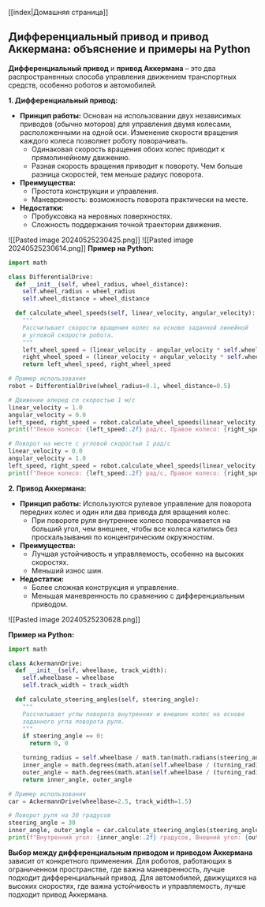 [[index|Домашняя страница]]

## Дифференциальный привод и привод Аккермана: объяснение и примеры на Python

**Дифференциальный привод** и **привод Аккермана** – это два распространенных способа управления движением транспортных средств, особенно роботов и автомобилей. 

**1. Дифференциальный привод:**

* **Принцип работы:** Основан на использовании двух независимых приводов (обычно моторов) для управления двумя колесами, расположенными на одной оси. Изменение скорости вращения каждого колеса позволяет роботу поворачивать. 
    * Одинаковая скорость вращения обоих колес приводит к прямолинейному движению.
    * Разная скорость вращения приводит к повороту. Чем больше разница скоростей, тем меньше радиус поворота. 
* **Преимущества:** 
    * Простота конструкции и управления.
    * Маневренность: возможность поворота практически на месте.
* **Недостатки:** 
    * Пробуксовка на неровных поверхностях.
    * Сложность поддержания точной траектории движения.

![[Pasted image 20240525230425.png]]
![[Pasted image 20240525230614.png]]
**Пример на Python:**

```python
import math

class DifferentialDrive:
  def __init__(self, wheel_radius, wheel_distance):
    self.wheel_radius = wheel_radius
    self.wheel_distance = wheel_distance

  def calculate_wheel_speeds(self, linear_velocity, angular_velocity):
    """
    Рассчитывает скорости вращения колес на основе заданной линейной 
    и угловой скорости робота.
    """
    left_wheel_speed = (linear_velocity - angular_velocity * self.wheel_distance / 2) / self.wheel_radius
    right_wheel_speed = (linear_velocity + angular_velocity * self.wheel_distance / 2) / self.wheel_radius
    return left_wheel_speed, right_wheel_speed

# Пример использования
robot = DifferentialDrive(wheel_radius=0.1, wheel_distance=0.5)

# Движение вперед со скоростью 1 м/с
linear_velocity = 1.0
angular_velocity = 0.0
left_speed, right_speed = robot.calculate_wheel_speeds(linear_velocity, angular_velocity)
print(f"Левое колесо: {left_speed:.2f} рад/с, Правое колесо: {right_speed:.2f} рад/с")

# Поворот на месте с угловой скоростью 1 рад/с
linear_velocity = 0.0
angular_velocity = 1.0
left_speed, right_speed = robot.calculate_wheel_speeds(linear_velocity, angular_velocity)
print(f"Левое колесо: {left_speed:.2f} рад/с, Правое колесо: {right_speed:.2f} рад/с")
```

**2. Привод Аккермана:**

* **Принцип работы:** Используются рулевое управление для поворота передних колес и один или два привода для вращения колес. 
    * При повороте руля внутреннее колесо поворачивается на больший угол, чем внешнее, чтобы все колеса катились без проскальзывания по концентрическим окружностям.
* **Преимущества:** 
    * Лучшая устойчивость и управляемость, особенно на высоких скоростях.
    * Меньший износ шин.
* **Недостатки:** 
    * Более сложная конструкция и управление.
    * Меньшая маневренность по сравнению с дифференциальным приводом.

![[Pasted image 20240525230628.png]]

**Пример на Python:**

```python
import math

class AckermannDrive:
  def __init__(self, wheelbase, track_width):
    self.wheelbase = wheelbase
    self.track_width = track_width

  def calculate_steering_angles(self, steering_angle):
    """
    Рассчитывает углы поворота внутренних и внешних колес на основе 
    заданного угла поворота руля.
    """
    if steering_angle == 0:
      return 0, 0

    turning_radius = self.wheelbase / math.tan(math.radians(steering_angle))
    inner_angle = math.degrees(math.atan(self.wheelbase / (turning_radius - self.track_width / 2)))
    outer_angle = math.degrees(math.atan(self.wheelbase / (turning_radius + self.track_width / 2)))
    return inner_angle, outer_angle

# Пример использования
car = AckermannDrive(wheelbase=2.5, track_width=1.5)

# Поворот руля на 30 градусов
steering_angle = 30
inner_angle, outer_angle = car.calculate_steering_angles(steering_angle)
print(f"Внутренний угол: {inner_angle:.2f} градусов, Внешний угол: {outer_angle:.2f} градусов")
```

**Выбор между дифференциальным приводом и приводом Аккермана** зависит от конкретного применения. Для роботов, работающих в ограниченном пространстве, где важна маневренность, лучше подходит дифференциальный привод. Для автомобилей, движущихся на высоких скоростях, где важна устойчивость и управляемость, лучше подходит привод Аккермана.
